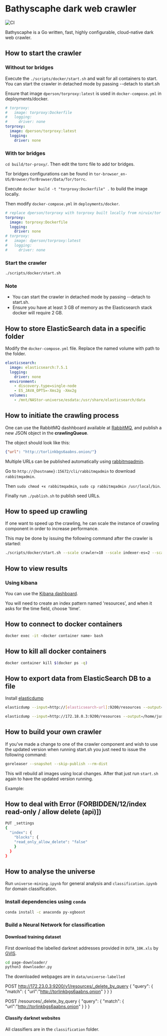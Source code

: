 # Bathyscaphe dark web crawler

![CI](https://github.com/darkspot-org/bathyscaphe/workflows/CI/badge.svg)

Bathyscaphe is a Go written, fast, highly configurable, cloud-native dark web crawler.

## How to start the crawler

### Without tor bridges

Execute the `./scripts/docker/start.sh` and wait for all containers to start.
You can start the crawler in detached mode by passing --detach to start.sh

Ensure that image `dperson/torproxy:latest` is used in `docker-compose.yml` in deployments/docker.

```yml
# torproxy:
#   image: torproxy:Dockerfile
#   logging:
#     driver: none
torproxy:
  image: dperson/torproxy:latest
  logging:
    driver: none
```

### With tor bridges

`cd build/tor-proxy/`. Then edit the torrc file to add tor bridges.

Tor bridges configurations can be found in `tor-browser_en-US/Browser/TorBrowser/Data/Tor/torrc`.

Execute `docker build -t "torproxy:Dockerfile" .` to build the image locally.

Then modify `docker-compose.yml` in `deployments/docker`.

```yml
# replace dperson/torproxy with torproxy built locally from niruix/tor
torproxy:
  image: torproxy:Dockerfile
  logging:
    driver: none
# torproxy:
#   image: dperson/torproxy:latest
#   logging:
#     driver: none
```

### Start the crawler

```sh
./scripts/docker/start.sh
```

### Note

- You can start the crawler in detached mode by passing --detach to start.sh.
- Ensure you have at least 3 GB of memory as the Elasticsearch stack docker will require 2 GB.

## How to store ElasticSearch data in a specific folder

Modify the `docker-compose.yml` file. Replace the named volume with path to the folder.

```yml
elasticsearch:
  image: elasticsearch:7.5.1
  logging:
    driver: none
  environment:
    - discovery.type=single-node
    - ES_JAVA_OPTS=-Xms2g -Xmx2g
  volumes:
    - /mnt/NAStor-universe/esdata:/usr/share/elasticsearch/data
```

## How to initiate the crawling process

One can use the RabbitMQ dashhboard available at [RabbitMQ](http://localhost:15003/), and publish a new JSON object in the **crawlingQueue**.

The object should look like this:

```json
{"url": "http://torlinkbgs6aabns.onion/"}
```

Multiple URLs can be published automatically using [rabbitmqadmin](https://www.rabbitmq.com/management-cli.html).

Go to `http://{hostname}:15672/cli/rabbitmqadmin` to download `rabbitmqadmin`.

Then `sudo chmod +x rabbitmqadmin`, `sudo cp rabbitmqadmin /usr/local/bin`.

Finally run `./publish.sh` to publish seed URLs.

## How to speed up crawling

If one want to speed up the crawling, he can scale the instance of crawling component in order to increase performance.  

This may be done by issuing the following command after the crawler is started:

```sh
./scripts/docker/start.sh --scale crawler=10 --scale indexer-es=2 --scale scheduler=4
```

## How to view results

### Using kibana

You can use the [Kibana dashboard](http://localhost:15004).  

You will need to create an index pattern named 'resources', and when it asks for the time field, choose 'time'.

## How to connect to docker containers

```sh
docker exec -it <docker container name> bash
```

## How to kill all docker containers

```sh
docker container kill $(docker ps -q)
```

## How to export data from ElasticSearch DB to a file

Install [elasticdump](https://github.com/elasticsearch-dump/elasticsearch-dump)

```sh
elasticdump --input=http://[elasticsearch-url]:9200/resources --output=[file_path]/universe.json --limit 500 --concurrency 20 --concurrencyInterval 1 --type=data --max-old-space-size=16384
```

```sh
elasticdump --input=http://172.18.0.3:9200/resources --output=/home/justin/Public/universe_data/universe-mar-26.json --limit 500 -concurrency 20 --concurrencyInterval 1 --type=data --max-old-space-size=16384
```

## How to build your own crawler

If you've made a change to one of the crawler component and wish to use the updated version when running start.sh you just need to issue the following command:

```sh
goreleaser --snapshot --skip-publish --rm-dist
```

This will rebuild all images using local changes. After that just run `start.sh` again to have the updated version
running.

Example:

## How to deal with Error (FORBIDDEN/12/index read-only / allow delete (api)])

```sh
PUT _settings
{
  "index": {
    "blocks": {
    "read_only_allow_delete": "false"
    }
  }
}
```

## How to analyse the universe

Run `universe-mining.ipynb` for general analysis and `classification.ipynb` for domain classification.

### Install dependencies using `conda`

```sh
conda install -c anaconda py-xgboost
```

### Build a Neural Network for classification

#### Download training dataset

First download the labelled darknet addresses provided in `DUTA_10K.xls` by [GVIS](http://gvis.unileon.es/dataset/duta-darknet-usage-text-addresses-10k/).

```sh
cd page-downloader/
python3 downloader.py
```

The downloaded webpages are in `data/universe-labelled`

POST http://172.23.0.3:9200/v1/resources/_delete_by_query
{
  "query": {
    "match": {
      "url":"http://torlinkbgs6aabns.onion"
    }
  }
}

POST /resources/_delete_by_query
{
  "query": {
    "match": {
      "url":"http://torlinkbgs6aabns.onion"
    }
  }
}

#### Classify darknet websites

All classifiers are in the `classification` folder.
